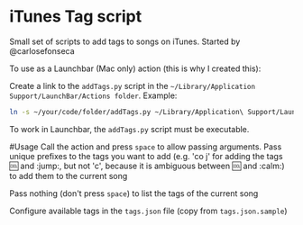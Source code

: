 iTunes Tag script
===

Small set of scripts to add tags to songs on iTunes.
Started by @carlosefonseca

To use as a Launchbar (Mac only) action (this is why I created this):

Create a link to the `addTags.py` script in the `~/Library/Application Support/LaunchBar/Actions folder`.
Example:
```bash
ln -s ~/your/code/folder/addTags.py ~/Library/Application\ Support/LaunchBar/Actions/Add\ Tags\ To\ Song.py
```

To work in Launchbar, the `addTags.py` script must be executable.

#Usage
Call the action and press `space` to allow passing arguments.
Pass unique prefixes to the tags you want to add (e.g. 'co j' for adding the tags :cool: and :jump:, but not 'c', because it is ambiguous between :cool: and :calm:) to add them to the current song

Pass nothing (don't press `space`) to list the tags of the current song

Configure available tags in the `tags.json` file (copy from `tags.json.sample`)

